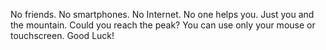 No friends. No smartphones. No Internet. No one helps you. Just you and the mountain. Could you reach the peak? You can use only your mouse or touchscreen. Good Luck!